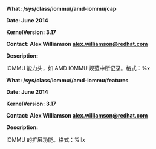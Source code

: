 **What: /sys/class/iommu/<iommu>/amd-iommu/cap**

**Date: June 2014**

**KernelVersion: 3.17**

**Contact: Alex Williamson <alex.williamson@redhat.com>**

**Description:**

IOMMU 能力头，如 AMD IOMMU 规范中所记录。格式：%x

**What: /sys/class/iommu/<iommu>/amd-iommu/features**

**Date: June 2014**

**KernelVersion: 3.17**

**Contact: Alex Williamson <alex.williamson@redhat.com>**

**Description:**

IOMMU 的扩展功能。格式：%llx